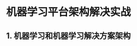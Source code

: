<!--
 * @Author: wolf-li
 * @Date: 2025-03-05 21:57:59
 * @LastEditTime: 2025-03-19 21:40:10
 * @LastEditors: wolf-li
 * @Description: 
 * @FilePath: /note/src/Mind/ML-solutions-architecct.md
 * talk is cheep show me your code.
-->
# 机器学习平台架构解决实战

## 1. 机器学习和机器学习解决方案架构